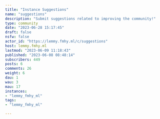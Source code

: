 ```yaml
---
title: "Instance Suggestions" 
name: "suggestions"
description: "Submit suggestions related to improving the community!"
type: community
date: "2023-06-28 15:17:45"
draft: false
nsfw: false
actor_id: "https://lemmy.fmhy.ml/c/suggestions"
host: lemmy.fmhy.ml
lastmod: "2023-06-09 11:18:43"
published: "2023-06-08 08:48:14"
subscribers: 449
posts: 6
comments: 26
weight: 6
dau: 1
wau: 3
mau: 17
instances:
- "lemmy_fmhy_ml"
tags: 
- "lemmy_fmhy_ml"

---
```


